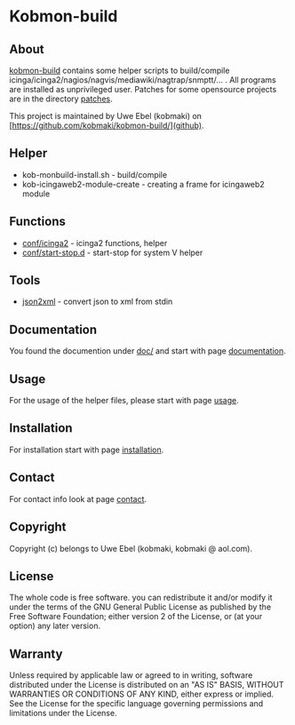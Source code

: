 # Kobmon-build

## About

[kobmon-build](https://github.com/kobmaki/kobmon-build) contains some helper scripts to build/compile icinga/icinga2/nagios/nagvis/mediawiki/nagtrap/snmptt/... . All programs are installed as unprivileged user. Patches for some opensource projects are in the directory [patches](patches).

This project is maintained by Uwe Ebel (kobmaki) on [https://github.com/kobmaki/kobmon-build/](github).

## Helper

* kob-monbuild-install.sh - build/compile
* kob-icingaweb2-module-create - creating a frame for icingaweb2 module 

## Functions
* [conf/icinga2](conf/icinga2) - icinga2 functions, helper
* [conf/start-stop.d](conf/start-stop.d) - start-stop for system V helper
## Tools

* [json2xml](tools/json2xml) - convert json to xml from stdin

## Documentation

You found the documention under [doc/](doc/) and start with page [documentation](doc/00-A-documentation.md).

## Usage

For the usage of the helper files, please start with page [usage](doc/40-A-usage.md).

## Installation

For installation start with page [installation](doc/00-B-installation.md).

## Contact
For contact info look at page [contact](doc/00-D-contact.md).

## Copyright

Copyright (c) belongs to Uwe Ebel (kobmaki, kobmaki @ aol.com).

## License

The whole code is free software. you can redistribute it and/or modify it under the terms of the GNU General Public License as published by the Free Software Foundation; either version 2 of the License, or (at your option) any later version.

## Warranty
Unless required by applicable law or agreed to in writing, software distributed under the License is distributed on an "AS IS" BASIS, WITHOUT WARRANTIES OR CONDITIONS OF ANY KIND, either express or implied. See the License for the specific language governing permissions and limitations under the License.
